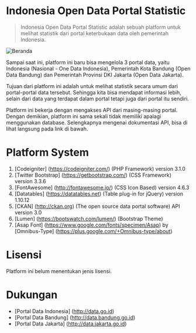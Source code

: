 # Indonesia Open Data Portal Statistic
> Indonesia Open Data Portal Statistic adalah sebuah platform untuk melihat statistik dari portal keterbukaan data oleh pemerintah Indonesia. 

![Beranda](https://raw.githubusercontent.com/tryfatur/datastatistik/master/assets/img/screenshots_01.png)

Sampai saat ini, platform ini baru bisa mengelola 3 portal data, yaitu Indonesia (Nasional - One Data Indonesia), 
Pemerintah Kota Bandung (Open Data Bandung) dan Pemerintah Provinsi DKI Jakarta (Open Data Jakarta).

Tujuan dari platform ini adalah untuk melihat statistik secara umum dari portal-portal data tersebut. Sehingga kita bisa mendapat informasi lebih, selain dari data yang terdapat dalam portal tetapi juga dari portal itu sendiri.

Platform ini bekerja dengan mengakses API dari masing-masing portal. Dengan demikian, platform ini sama sekali tidak memiliki apalagi menggunakan database. Selengkapnya mengenai dokumentasi API, bisa di lihat langsung pada link di bawah.

# Platform System
1. [Codeigniter] (https://codeigniter.com/) (PHP Framework) version 3.1.0
2. [Twitter Bootstrap] (https://getbootstrap.com/) (CSS Framework) version 3.3.6
3. [FontAwesome] (http://fontawesome.io/) (CSS Icon Based) version 4.6.3
4. [Datatables] (https://datatables.net) (Table plug-in for jQuery) version 1.10.12
5. [CKAN] (http://ckan.org) (The open source data portal software) API version 3.0
6. [Lumen] (https://bootswatch.com/lumen/) (Bootstrap Theme)
7. [Asap Font] (https://www.google.com/fonts/specimen/Asap) by [Omnibus-Type] (https://plus.google.com/+Omnibus-type/about)

# Lisensi
Platform ini belum menentukan jenis lisensi.

# Dukungan
- [Portal Data Indonesia] (http://data.go.id)
- [Portal Data Bandung] (http://data.bandung.go.id)
- [Portal Data Jakarta] (http://data.jakarta.go.id)